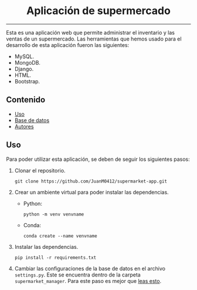 <div align="center">

# Aplicación de supermercado
  
</div>

***

Esta es una aplicación web que permite administrar el inventario y las ventas de un supermercado. Las herramientas que hemos usado para el desarrollo de esta aplicación fueron las siguientes: 

- MySQL.
- MongoDB.
- Django.
- HTML.
- Bootstrap.

## Contenido
- [Uso](Readme.md)
- [Base de datos](Readme.md)
- [Autores](Readme.md)

## Uso

Para poder utilizar esta aplicación, se deben de seguir los siguientes pasos:

1. Clonar el repositorio.
    ```
    git clone https://github.com/JuanM0412/supermarket-app.git
    ```
2. Crear un ambiente virtual para poder instalar las dependencias.
    - Python:
      ```
      python -m venv venvname
      ```
    - Conda:
      ```
      conda create --name venvname
      ```

3. Instalar las dependencias.
    ```
    pip install -r requirements.txt
    ```
4. Cambiar las configuraciones de la base de datos en el archivo `settings.py`. Este se encuentra dentro de la carpeta `supermarket_manager`. Para este paso es mejor que [leas esto](Readme.md).
